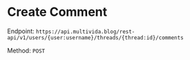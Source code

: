 # Create Comment

Endpoint: `https://api.multivida.blog/rest-api/v1/users/{user:username}/threads/{thread:id}/comments` 

Method: `POST`
